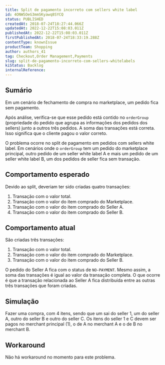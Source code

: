 ```yaml
---
title: Split de pagamento incorreto com sellers white label
id: 4ONWSOeG3mmSKyawq8SYCQ
status: PUBLISHED
createdAt: 2018-07-24T18:27:44.066Z
updatedAt: 2022-12-22T15:08:03.011Z
publishedAt: 2022-12-22T15:08:03.011Z
firstPublishedAt: 2018-07-24T18:33:19.288Z
contentType: knownIssue
productTeam: Shopping
author: authors_41
tag: Checkout,Order Management,Payments
slug: split-de-pagamento-incorreto-com-sellers-whitelabels
kiStatus: Backlog
internalReference: 
---
```


## Sumário

Em um cenário de fechamento de compra no marketplace, um pedido fica sem pagamento.

Após análise, verifica-se que esse pedido está contido no `orderGroup` (propriedade do pedido que agrupa as informações dos pedidos dos sellers) junto a outros três pedidos. A soma das transações está correta. Isso significa que o cliente pagou o valor correto.

O problema ocorre no split de pagamento em pedidos com sellers white label. Em cenários onde o `orderGroup` tem um pedido do marketplace principal, outro pedido de um seller white label A e mais um pedido de um seller white label B, um dos pedidos de seller fica sem transação.

## Comportamento esperado

Devido ao split, deveriam ter sido criadas quatro transações:
1. Transação com o valor total.
2. Transação com o valor do item comprado do Marketplace.
3. Transação com o valor do item comprado do Seller A.
4. Transação com o valor do item comprado do Seller B.

## Comportamento atual

São criadas três transações:
1. Transação com o valor total.
2. Transação com o valor do item comprado do Marketplace.
3. Transação com o valor do item comprado do Seller B.

O pedido do Seller A fica com o status de `NO-PAYMENT`. Mesmo assim, a soma das transações é igual ao valor da transação completa. O que ocorre é que a transação relacionada ao Seller A fica distribuída entre as outras três transações que foram criadas.

## Simulação

Fazer uma compra, com 4 itens, sendo que um sai do seller 1, um do seller A, outro do seller B e outro do seller C. Os itens do seller 1 e C devem ser pagos no merchant principal (1), o de A no merchant A e o de B no merchant B.

## Workaround

Não há workaround no momento para este problema.

